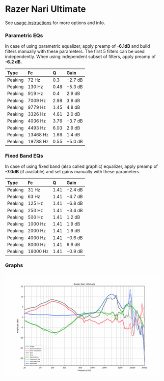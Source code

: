# Razer Nari Ultimate
See [usage instructions](https://github.com/jaakkopasanen/AutoEq#usage) for more options and info.

### Parametric EQs
In case of using parametric equalizer, apply preamp of **-6.1dB** and build filters manually
with these parameters. The first 5 filters can be used independently.
When using independent subset of filters, apply preamp of **-6.2 dB**.

| Type    | Fc       |    Q | Gain    |
|:--------|:---------|:-----|:--------|
| Peaking | 72 Hz    | 0.3  | -2.7 dB |
| Peaking | 130 Hz   | 0.48 | -5.3 dB |
| Peaking | 919 Hz   | 0.4  | 2.9 dB  |
| Peaking | 7009 Hz  | 2.98 | 3.9 dB  |
| Peaking | 9779 Hz  | 1.45 | 4.8 dB  |
| Peaking | 3326 Hz  | 4.61 | 2.0 dB  |
| Peaking | 4036 Hz  | 3.76 | -3.7 dB |
| Peaking | 4493 Hz  | 6.03 | 2.9 dB  |
| Peaking | 13468 Hz | 1.66 | 1.4 dB  |
| Peaking | 19788 Hz | 0.55 | -5.0 dB |

### Fixed Band EQs
In case of using fixed band (also called graphic) equalizer, apply preamp of **-7.0dB**
(if available) and set gains manually with these parameters.

| Type    | Fc       |    Q | Gain    |
|:--------|:---------|:-----|:--------|
| Peaking | 31 Hz    | 1.41 | -2.4 dB |
| Peaking | 63 Hz    | 1.41 | -4.7 dB |
| Peaking | 125 Hz   | 1.41 | -6.8 dB |
| Peaking | 250 Hz   | 1.41 | -3.4 dB |
| Peaking | 500 Hz   | 1.41 | 1.2 dB  |
| Peaking | 1000 Hz  | 1.41 | 1.9 dB  |
| Peaking | 2000 Hz  | 1.41 | 1.9 dB  |
| Peaking | 4000 Hz  | 1.41 | -0.6 dB |
| Peaking | 8000 Hz  | 1.41 | 6.9 dB  |
| Peaking | 16000 Hz | 1.41 | -0.9 dB |

### Graphs
![](./Razer%20Nari%20Ultimate.png)